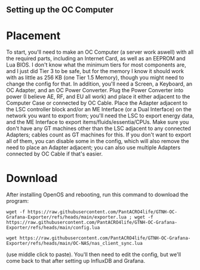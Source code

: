 ## Setting up the OC Computer
# Placement
To start, you'll need to make an OC Computer (a server work aswell) with all the required parts, including 
an Internet Card, as well as an EEPROM and Lua BIOS. I don't know what the minimum tiers for most components 
are, and I just did Tier 3 to be safe, but for the memory I know it should work with as little as 256 KB (one Tier 1.5 Memory), 
though you might need to change the config for that. In addition, you'll need a Screen, a Keyboard, an OC Adapter, and an OC 
Power Converter. Plug the Power Converter into power (I believe AE, RF, and EU all work) and place it either adjacent to the 
Computer Case or connected by OC Cable. Place the Adapter adjacent to the LSC controller block and/or an ME Interface (or a Dual Interface) on 
the network you want to export from; you'll need the LSC to export energy data, and the ME Interface to 
export items/fluids/essentia/CPUs. Make sure you don't have any GT machines other than the LSC adjacent to any connected Adapters; cables 
count as GT machines for this. If you don't want to export all of them, you can disable some in the config, which will also remove the 
need to place an Adapter adjacent; you can also use multiple Adapters connected by OC Cable if that's easier. 

# Download
After installing OpenOS and rebooting, run this command to download the program:

```wget -f https://raw.githubusercontent.com/PantACRO4life/GTNH-OC-Grafana-Exporter/refs/heads/main/exporter.lua ; wget -f https://raw.githubusercontent.com/PantACRO4life/GTNH-OC-Grafana-Exporter/refs/heads/main/config.lua```

```wget https://raw.githubusercontent.com/PantACRO4life/GTNH-OC-Grafana-Exporter/refs/heads/main/OC-NAS/nas_client_sync.lua```

(use middle click to paste). You'll then need to edit the config, but we'll come back to that after setting up InfluxDB and Grafana.


